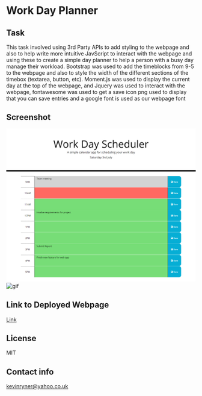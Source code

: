 # Work Day Planner

## Task

This task involved using 3rd Party APIs to add styling to the webpage and also to help write more intuitive JavScript to interact with the webpage and using these to create a simple day planner to help a person with a busy day manage their workload. Bootstrap was used to add the timeblocks from 9-5 to the webpage and also to style the width of the different sections of the timebox (textarea, button, etc). Moment.js was used to display the current day at the top of the webpage, and Jquery was used to interact with the webpage, fontawesome was used to get a save icon png used to display that you can save entries and a google font is used as our webpage font

## Screenshot

![Screenshot](./assets/Day_Planner_Screenshot.png)
![gif](./Assets/Images/Work_Day_Scheduler.gif)

## Link to Deployed Webpage

[Link](https://kevinjr1998.github.io/Work_Day_Scheduler/)

## License 

MIT

## Contact info 

kevinryner@yahoo.co.uk
